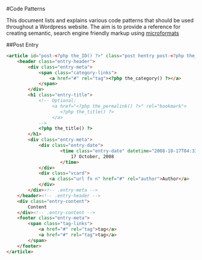 #Code Patterns

This document lists and explains various code patterns that should be used throughout a Wordpress website. The aim is to provide a reference for creating semantic, search engine friendly markup using [microformats](http://microformats.org/)


##Post Entry

```html
<article id="post-<?php the_ID() ?>" class="post hentry post-<?php the_ID() ?> post-type-<?php echo get_post_type() ?> category-<?php the_category() ?>">
	<header class="entry-header">
		<div class="entry-meta">
			<span class="category-links">
				<a href="#" rel="tag"><?php the_category() ?></a>
			</span>
		</div>
		<h1 class="entry-title">
			<!-- Optional:
				 <a href="<?php the_permalink() ?>" rel="bookmark">
				 	<?php the_title() ?>
				 </a>
			-->
			<?php the_title() ?>
		</h1>
		<div class="entry-meta">
			<div class="entry-date">
					<time class="entry-date" datetime="2008-10-17T04:33:51+00:00">
						17 October, 2008
					</time>
			</div>
			<div class="vcard">
				<a class="url fn n" href="#" rel="author">Author</a>
			</div>		
		</div><!-- .entry-meta -->
	</header><!-- .entry-header -->
	<div class="entry-content">
		Content
	</div><!-- .entry-content -->
	<footer class="entry-meta">
		<span class="tag-links">
			<a href="#" rel="tag">tag</a>
			<a href="#" rel="tag">tag</a>
		</span>
	</footer>
</article>
```
